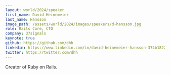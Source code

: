 ```yaml
---
layout: world/2024/speaker
first_name: David Heinemeier
last_name: Hansson
image_path: /assets/world/2024/images/speakers/d-hansson.jpg
role: Rails Core, CTO
company: 37signals
keynote: true
github: https://github.com/dhh
linkedin: https://www.linkedin.com/in/david-heinemeier-hansson-374b18221/
twitter: https://twitter.com/dhh
---
```


Creator of Ruby on Rails.
